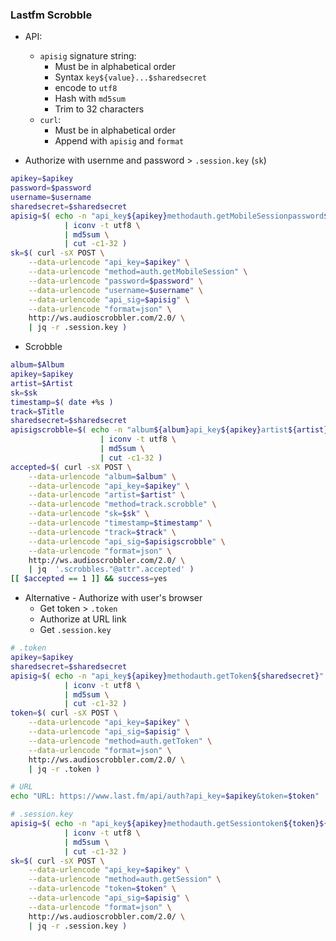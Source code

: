 ### Lastfm Scrobble

- API:
	- `apisig` signature string:
		- Must be in alphabetical order
		- Syntax `key${value}...$sharedsecret`
		- encode to `utf8`
		- Hash with `md5sum`
		- Trim to 32 characters
	- `curl`:
		- Must be in alphabetical order
		- Append with `apisig` and `format`

- Authorize with usernme and password > `.session.key` (`sk`)
```sh
apikey=$apikey
password=$password
username=$username
sharedsecret=$sharedsecret
apisig=$( echo -n "api_key${apikey}methodauth.getMobileSessionpassword${password}username${username}$sharedsecret" \
			| iconv -t utf8 \
			| md5sum \
			| cut -c1-32 )
sk=$( curl -sX POST \
	--data-urlencode "api_key=$apikey" \
	--data-urlencode "method=auth.getMobileSession" \
	--data-urlencode "password=$password" \
	--data-urlencode "username=$username" \
	--data-urlencode "api_sig=$apisig" \
	--data-urlencode "format=json" \
	http://ws.audioscrobbler.com/2.0/ \
	| jq -r .session.key )
```

- Scrobble
```sh
album=$Album
apikey=$apikey
artist=$Artist
sk=$sk
timestamp=$( date +%s )
track=$Title
sharedsecret=$sharedsecret
apisigscrobble=$( echo -n "album${album}api_key${apikey}artist${artist}methodtrack.scrobblesk${sk}timestamp${timestamp}track${track}${sharedsecret}" \
					| iconv -t utf8 \
					| md5sum \
					| cut -c1-32 )
accepted=$( curl -sX POST \
	--data-urlencode "album=$album" \
	--data-urlencode "api_key=$apikey" \
	--data-urlencode "artist=$artist" \
	--data-urlencode "method=track.scrobble" \
	--data-urlencode "sk=$sk" \
	--data-urlencode "timestamp=$timestamp" \
	--data-urlencode "track=$track" \
	--data-urlencode "api_sig=$apisigscrobble" \
	--data-urlencode "format=json" \
	http://ws.audioscrobbler.com/2.0/ \
	| jq  '.scrobbles."@attr".accepted' )
[[ $accepted == 1 ]] && success=yes
```


- Alternative - Authorize with user's browser
	- Get token > `.token`
	- Authorize at URL link
	- Get `.session.key`
```sh
# .token
apikey=$apikey
sharedsecret=$sharedsecret
apisig=$( echo -n "api_key${apikey}methodauth.getToken${sharedsecret}" \
			| iconv -t utf8 \
			| md5sum \
			| cut -c1-32 )
token=$( curl -sX POST \
	--data-urlencode "api_key=$apikey" \
	--data-urlencode "api_sig=$apisig" \
	--data-urlencode "method=auth.getToken" \
	--data-urlencode "format=json" \
	http://ws.audioscrobbler.com/2.0/ \
	| jq -r .token )

# URL
echo "URL: https://www.last.fm/api/auth?api_key=$apikey&token=$token"

# .session.key
apisig=$( echo -n "api_key${apikey}methodauth.getSessiontoken${token}${sharedsecret}" \
			| iconv -t utf8 \
			| md5sum \
			| cut -c1-32 )
sk=$( curl -sX POST \
	--data-urlencode "api_key=$apikey" \
	--data-urlencode "method=auth.getSession" \
	--data-urlencode "token=$token" \
	--data-urlencode "api_sig=$apisig" \
	--data-urlencode "format=json" \
	http://ws.audioscrobbler.com/2.0/ \
	| jq -r .session.key )
```
